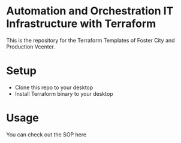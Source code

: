 # Automation and Orchestration IT Infrastructure with Terraform

This is the repository for the Terraform Templates of Foster City and Production Vcenter.    


# Setup   
* Clone this repo to your desktop 
* Install Terraform binary to your desktop 

# Usage 
You can check out the SOP here
